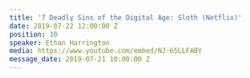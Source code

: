 ```yaml
---
title: '7 Deadly Sins of the Digital Age: Sloth (Netflix)'
date: 2019-07-22 12:00:00 Z
position: 10
speaker: Ethan Harrington
media: https://www.youtube.com/embed/NJ-65LLFABY
message_date: 2019-07-21 10:00:00 Z
---
```


